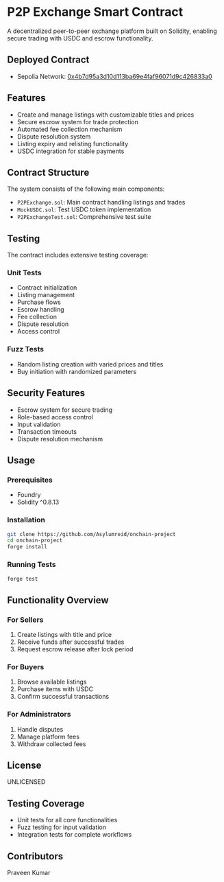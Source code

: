 # P2P Exchange Smart Contract

A decentralized peer-to-peer exchange platform built on Solidity, enabling secure trading with USDC and escrow functionality.

## Deployed Contract
- Sepolia Network: [0x4b7d95a3d10d113ba69e4faf96071d9c426833a0](https://sepolia.basescan.org/address/0x4b7d95a3d10d113ba69e4faf96071d9c426833a0)

## Features

- Create and manage listings with customizable titles and prices
- Secure escrow system for trade protection
- Automated fee collection mechanism
- Dispute resolution system
- Listing expiry and relisting functionality
- USDC integration for stable payments

## Contract Structure

The system consists of the following main components:

- `P2PExchange.sol`: Main contract handling listings and trades
- `MockUSDC.sol`: Test USDC token implementation
- `P2PExchangeTest.sol`: Comprehensive test suite

## Testing

The contract includes extensive testing coverage:

### Unit Tests
- Contract initialization
- Listing management
- Purchase flows
- Escrow handling
- Fee collection
- Dispute resolution
- Access control

### Fuzz Tests
- Random listing creation with varied prices and titles
- Buy initiation with randomized parameters

## Security Features

- Escrow system for secure trading
- Role-based access control
- Input validation
- Transaction timeouts
- Dispute resolution mechanism

## Usage

### Prerequisites
- Foundry
- Solidity ^0.8.13

### Installation
```bash
git clone https://github.com/Asylumreid/onchain-project
cd onchain-project
forge install
```

### Running Tests
```bash
forge test
```

## Functionality Overview

### For Sellers
1. Create listings with title and price
2. Receive funds after successful trades
3. Request escrow release after lock period

### For Buyers
1. Browse available listings
2. Purchase items with USDC
3. Confirm successful transactions

### For Administrators
1. Handle disputes
2. Manage platform fees
3. Withdraw collected fees

## License

UNLICENSED

## Testing Coverage
- Unit tests for all core functionalities
- Fuzz testing for input validation
- Integration tests for complete workflows

## Contributors
Praveen Kumar
```

